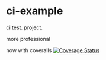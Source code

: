 # ci-example
ci test.
project.

more professional


now with coveralls
[![Coverage Status](https://coveralls.io/repos/github/NicGalli/ci-example/badge.svg?branch=main)](https://coveralls.io/github/NicGalli/ci-example?branch=main)
